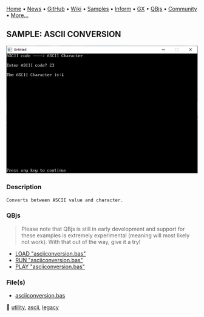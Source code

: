 [Home](https://qb64.com) • [News](../../news.md) • [GitHub](https://github.com/QB64Official/qb64) • [Wiki](https://github.com/QB64Official/qb64/wiki) • [Samples](../../samples.md) • [Inform](../../inform.md) • [GX](../../gx.md) • [QBjs](../../qbjs.md) • [Community](../../community.md) • [More...](../../more.md)

## SAMPLE: ASCII CONVERSION

![screenshot.png](img/screenshot.png)

### Description

```text
Converts between ASCII value and character.
```

### QBjs

> Please note that QBjs is still in early development and support for these examples is extremely experimental (meaning will most likely not work). With that out of the way, give it a try!

* [LOAD "asciiconversion.bas"](https://v6p9d9t4.ssl.hwcdn.net/html/5963335/index.html?src=https://qb64.com/samples/ascii-conversion/src/asciiconversion.bas)
* [RUN "asciiconversion.bas"](https://v6p9d9t4.ssl.hwcdn.net/html/5963335/index.html?mode=auto&src=https://qb64.com/samples/ascii-conversion/src/asciiconversion.bas)
* [PLAY "asciiconversion.bas"](https://v6p9d9t4.ssl.hwcdn.net/html/5963335/index.html?mode=play&src=https://qb64.com/samples/ascii-conversion/src/asciiconversion.bas)

### File(s)

* [asciiconversion.bas](src/asciiconversion.bas)

🔗 [utility](../utility.md), [ascii](../ascii.md), [legacy](../legacy.md)
